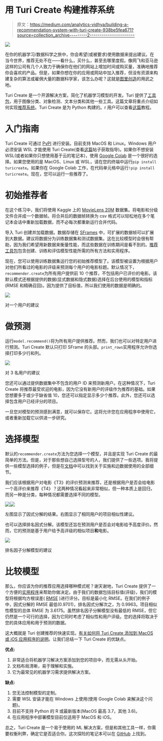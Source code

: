 # 用 Turi Create 构建推荐系统

> 原文：<https://medium.com/analytics-vidhya/building-a-recommendation-system-with-turi-create-938be5fea671?source=collection_archive---------2----------------------->

![](img/604a16ca9df4e93e1bd62a94efcf2b6b.png)

在你的机器学习/数据科学之旅中，你会希望(或被要求)使用数据来提出建议。在当今世界，推荐无处不在——看什么，买什么，甚至去哪里度假。像网飞和亚马逊这样的公司有几个人致力于确保你在他们的网站上增加时间或购买量，准确地推荐你会喜欢的产品。但是，如果你想在你的应用或网站中加入推荐，但没有资源来构建复杂的算法或雇佣大量的数据科学家，该怎么办呢？这就是[图里创造](https://apple.github.io/turicreate/docs/userguide/)的用武之地。

Turi Create 是一个开源解决方案，简化了机器学习模型的开发。Turi 提供了[工具包](https://apple.github.io/turicreate/docs/userguide/applications/)，用于图像分类、对象检测、文本分类和其他一些工具。这篇文章将重点介绍如何实现[推荐系统](https://apple.github.io/turicreate/docs/userguide/applications/)。Turi Create 是为 Python 构建的。r 用户可以查看[这篇](https://data-flair.training/blogs/data-science-r-movie-recommendation/)教程。

# 入门指南

Turi Create 可通过 [PyPI](https://pypi.org/project/turicreate/) 进行安装。目前支持 MacOS 和 Linux。Windows 用户必须安装 WSL 才能使用 Turi Create(查看[这篇](https://blog.usejournal.com/installing-turicreate-on-windows-10-534e147a4792)帖子获取指导)。如果你不想安装 WSL(或者如果你只想使用基于云的笔记本)，使用 [Google Colab](https://colab.research.google.com/notebooks/intro.ipynb) 是一个很好的选择。如果您使用的是 MacOS、Linux 或 WSL，请在您的终端中运行`pip install turicreate`。如果你在 Google Colab 工作，在代码单元格中运行`!pip install turicreate`。现在，您可以运行一些推荐了。

# 初始推荐者

在这个练习中，我们将使用 Kaggle 上的 [MovieLens 20M](https://www.kaggle.com/grouplens/movielens-20m-dataset) 数据集。将电影和分级文件合并成一个数据帧。将合并后的数据帧转换为 csv 格式可以轻松地在多个笔记本会话中重新加载数据，而不必每次都重新运行合并代码。

导入 Turi 创建并加载数据。数据存储在 [SFrames](https://apple.github.io/turicreate/docs/api/generated/turicreate.SFrame.html#turicreate.SFrame) 中，可扩展的数据帧可以扩展到大数据。建议将数据分为训练数据集和测试数据集。这在比较模型时会很有帮助，因为我们希望用新数据来衡量性能，而这些数据在训练期间是看不到的。[推荐工具包](https://apple.github.io/turicreate/docs/api/turicreate.toolkits.recommender.html)包含创建、训练和评估模型性能所需的所有方法和实用程序。

现在，您可以使用训练数据集运行您的初始推荐模型了。该模型被设置为根据用户对他们所看过的电影的评级来预测每个用户的电影标题。默认情况下，`recommender.create`为所有用户提供前 10 个推荐，不包括用户已评价的电影。该默认模式还根据提供的数据(显式数据和隐式数据)选择在后台使用的模型和指标(RMSE 和精确召回)。因为提供了目标值，所以我们使用的数据是明确的。

![](img/503f6c166f5245c8ccb69a87ef33856f.png)

对一个用户的建议

# 做预测

运行`model.recommend()`将为所有用户提供推荐。然而，我们也可以对特定用户进行预测。Turi Create 默认只打印 SFrame 的头部。`print_rows`实用程序允许你选择打印多少行和列。

![](img/e3b3a1385ad5f68d298279a5528622b5.png)

对 3 名用户的建议

您还可以通过提供数据集中不包含的用户 ID 来预测新用户。在这种情况下，Turi Create 将推荐最受欢迎的电影，因为它没有新用户的评级作为推荐的基础。如果您想要多于或少于缺省值 10，您还可以指定显示多少个推荐。此外，您还可以选择包含用户已经评分的项目。

一旦您对模型的预测感到满意，就可以保存它。这将允许您在应用程序中使用它，或者重新加载它以供进一步研究。

# 选择模型

默认的`recommender.create`方法为您选择一个模型，并且是实现 Turi Create 的最简单的方法。但是，对于那些想自己选择型号的人，我们提供了一些选项。我将提供一些模型选择的例子，但是在[文档](https://apple.github.io/turicreate/docs/userguide/recommender/choosing-a-model.html)中可以找到关于实施和边数据使用的全部细节。

我们应该根据用户对电影《T3》的评价预测来推荐，还是根据用户是否会给电影一个高评价来推荐《T4》？这两种情况看起来非常相似，但一种本质上是回归，而另一种是分类，每种情况都需要选择不同的模型。

![](img/ed064d5ffeabd80b62c6293c6694146f.png)![](img/6016c0767d3701b581a94b712b2836b9.png)

左图显示了因式分解的结果。右图显示了相同用户的项目相似性建议。

也可以选择排名因式分解。该模型还旨在预测用户是否会对电影给予高度评价。然而，它的预测是基于用户给予高评级的相似项目**和**电影。

![](img/b413c9d56b4f6568076c9352c5063ac6.png)

排名因子分解模型的建议

# 比较模型

那么，你应该为你的推荐应用选择哪种模式呢？谢天谢地，Turi Create 提供了一个方便的[实用程序](https://apple.github.io/turicreate/docs/api/generated/turicreate.recommender.util.compare_models.html#turicreate.recommender.util.compare_models)来帮助你做决定。由于我们的数据包括目标值(评级)，我们的模型将根据均方根误差( [RMSE](https://www.statisticshowto.com/probability-and-statistics/regression-analysis/rmse-root-mean-square-error/) )进行评分。目标是最小化 RMSE。在我们的例子中，因式分解的 RMSE 最低(0.9701)，排名因式分解次之，为 0.9963。项目相似性模型的总体 RMSE 为 3.6175。虽然排名因子分解模型没有最低的 RMSE，但它仍然是一个可行的选择，因为它同时考虑了相似性和用户评级。您的选择将取决于您的具体应用和用于预测的数据。

这大概就是 Turi 创建推荐的快速实现。[有关如何将 Turi Create 添加到 MacOS 或 iOS 应用程序的说明](https://apple.github.io/turicreate/docs/userguide/recommender/coreml-deployment.html)。让我们总结一下 Turi Create 的优缺点。

**优点:**

1.  非常适合将机器学习解决方案添加到您的项目中，而无需从头开始。
2.  文档布局清晰，易于理解和实施。
3.  它为最常见的机器学习需求提供解决方案。

**缺点:**

1.  您无法控制模型的定制。
2.  需要 WSL 安装才能在 Windows 上使用(使用 Google Colab 来解决这个问题)。
3.  目前不支持 Python 的 R 或最新版本(MacOS 最高 3.7，其他 3.6)。
4.  在应用程序中部署模型目前仅适用于 MacOS 和 iOS。

总之，Turi Create 是一个易于使用的 ML 解决方案，但是和其他工具一样，你需要权衡利弊，确定它是否适合你。这次探险的笔记本可以在 [GitHub](https://github.com/ngachago/movie_recs) 上找到。